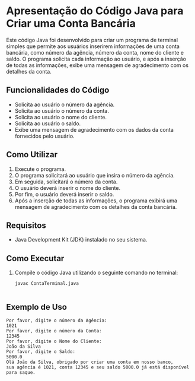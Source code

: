 # Apresentação do Código Java para Criar uma Conta Bancária

Este código Java foi desenvolvido para criar um programa de terminal simples que permite aos usuários inserirem informações de uma conta bancária, como número da agência, número da conta, nome do cliente e saldo. O programa solicita cada informação ao usuário, e após a inserção de todas as informações, exibe uma mensagem de agradecimento com os detalhes da conta.

## Funcionalidades do Código

- Solicita ao usuário o número da agência.
- Solicita ao usuário o número da conta.
- Solicita ao usuário o nome do cliente.
- Solicita ao usuário o saldo.
- Exibe uma mensagem de agradecimento com os dados da conta fornecidos pelo usuário.

## Como Utilizar

1. Execute o programa.
2. O programa solicitará ao usuário que insira o número da agência.
3. Em seguida, solicitará o número da conta.
4. O usuário deverá inserir o nome do cliente.
5. Por fim, o usuário deverá inserir o saldo.
6. Após a inserção de todas as informações, o programa exibirá uma mensagem de agradecimento com os detalhes da conta bancária.

## Requisitos

- Java Development Kit (JDK) instalado no seu sistema.

## Como Executar

1. Compile o código Java utilizando o seguinte comando no terminal:

   ```shell
   javac ContaTerminal.java


 ## Exemplo de Uso

```plaintext
Por favor, digite o número da Agência:
1021
Por favor, digite o número da Conta:
12345
Por favor, digite o Nome do Cliente:
João da Silva
Por favor, digite o Saldo:
5000.0
Olá João da Silva, obrigado por criar uma conta em nosso banco,
sua agência é 1021, conta 12345 e seu saldo 5000.0 já está disponível para saque.

